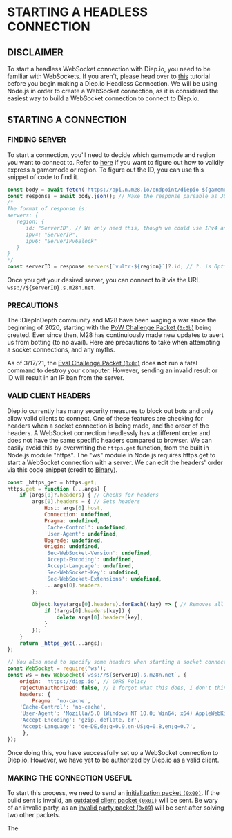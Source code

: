 # STARTING A HEADLESS CONNECTION

## DISCLAIMER
To start a headless WebSocket connection with Diep.io, you need to be familiar with WebSockets. If you aren't, please head over to [this](https://www.youtube.com/watch?v=FduLSXEHLng) tutorial before you begin making a Diep.io Headless Connection. We will be using Node.js in order to create a WebSocket connection, as it is considered the easiest way to build a WebSocket connection to connect to Diep.io.

## STARTING A CONNECTION

### FINDING SERVER
To start a connection, you'll need to decide which gamemode and region you want to connect to. Refer to [here](https://github.com/CoderSudaWuda/diepindepth/edit/main/protocol/m28api.md) if you want to figure out how to validly express a gamemode or region. To figure out the ID, you can use this snippet of code to find it.
```js
const body = await fetch('https://api.n.m28.io/endpoint/diepio-${gamemode}/findEach'); // Fetches from M28's API in the specific gamemode you want to figure out server IDs.
const response = await body.json(); // Make the response parsable as JSON.
/*
The format of response is:
servers: {
   region: {
      id: "ServerID", // We only need this, though we could use IPv4 and IPv6 to make a connection
      ipv4: "ServerIP",
      ipv6: "ServerIPv6Block"
   }
}
*/
const serverID = response.servers[`vultr-${region}`]?.id; // ?. is Optional Chaining, which checks if value is undefined/null, and if it is stops, otherwise continues.
```
Once you get your desired server, you can connect to it via the URL `wss://${serverID}.s.m28n.net`.

### PRECAUTIONS
The :DiepInDepth community and M28 have been waging a war since the beginning of 2020, starting with the [PoW Challenge Packet (`0x0b`)](https://github.com/ABCxFF/diepindepth/blob/main/protocol/incoming.md#0x0b-pow-challenge-packet) being created. Ever since then, M28 has continuiously made new updates to avert us from botting (to no avail). Here are precautions to take when attempting a socket connections, and any myths.

As of 3/17/21, the [Eval Challenge Packet (`0x0d`)](https://github.com/ABCxFF/diepindepth/blob/main/protocol/incoming.md#0x0d-int-js-challenge-packet) does **not** run a fatal command to destroy your computer. However, sending an invalid result or ID will result in an IP ban from the server. 

### VALID CLIENT HEADERS
Diep.io currently has many security measures to block out bots and only allow valid clients to connect. One of these features are checking for headers when a socket connection is being made, and the order of the headers. A WebSocket connection headlessly has a different order and does not have the same specific headers compared to browser. We can easily avoid this by overwriting the `https.get` function, from the built in Node.js module "https". The "ws" module in Node.js requires https.get to start a WebSocket connection with a server. We can edit the headers' order via this code snippet (credit to [Binary](https://github.com/binary-person)).
```js
const _https_get = https.get; 
https.get = function (...args) { 
    if (args[0]?.headers) { // Checks for headers
        args[0].headers = { // Sets headers
            Host: args[0].host,
            Connection: undefined,
            Pragma: undefined,
            'Cache-Control': undefined,
            'User-Agent': undefined,
            Upgrade: undefined,
            Origin: undefined,
            'Sec-WebSocket-Version': undefined,
            'Accept-Encoding': undefined,
            'Accept-Language': undefined,
            'Sec-WebSocket-Key': undefined,
            'Sec-WebSocket-Extensions': undefined,
            ...args[0].headers,
        };
        
        Object.keys(args[0].headers).forEach((key) => { // Removes all undefined keys in case M28 starts checking for them.
            if (!args[0].headers[key]) {
                delete args[0].headers[key];
            }
        });
    }
    return _https_get(...args);
};

// You also need to specify some headers when starting a socket connection
const WebSocket = require('ws');
const ws = new WebSocket(`wss://${serverID}.s.m28n.net`, {
    origin: 'https://diep.io', // CORS Policy
    rejectUnauthorized: false, // I forgot what this does, I don't think it's necessary either but meh
    headers: {
    	Pragma: 'no-cache',
	'Cache-Control': 'no-cache',
	'User-Agent': 'Mozilla/5.0 (Windows NT 10.0; Win64; x64) AppleWebKit/537.36 (KHTML, like Gecko) Chrome/86.0.4240.111 Safari/537.36',
	'Accept-Encoding': 'gzip, deflate, br',
	'Accept-Language': 'de-DE,de;q=0.9,en-US;q=0.8,en;q=0.7',
     },
});
```

Once doing this, you have successfully set up a WebSocket connection to Diep.io. However, we have yet to be authorized by Diep.io as a valid client.

### MAKING THE CONNECTION USEFUL

To start this process, we need to send an [initialization packet `(0x00)`](https://github.com/ABCxFF/diepindepth/blob/main/protocol/outgoing.md#0x00-init-packet). If the build sent is invalid, an [outdated client packet `(0x01)`](https://github.com/ABCxFF/diepindepth/blob/main/protocol/incoming.md#0x01-outdated-client-packet) will be sent. Be wary of an invalid party, as an [invalid party packet (`0x09`)](https://github.com/ABCxFF/diepindepth/blob/main/protocol/incoming.md#0x09-invalid-party-packet) will be sent after solving two other packets.

The
